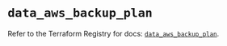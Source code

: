 # `data_aws_backup_plan`

Refer to the Terraform Registry for docs: [`data_aws_backup_plan`](https://registry.terraform.io/providers/hashicorp/aws/6.13.0/docs/data-sources/backup_plan).
